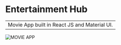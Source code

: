 # Entertainment Hub
<table>
<tr>
<td>
  Movie App built in React JS and Material UI.
</td>
</tr>
</table>

![MOVIE APP](https://i.postimg.cc/Rhy5537z/moviepicker.png)